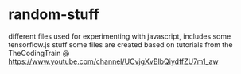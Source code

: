 # random-stuff
different files used for experimenting with javascript, includes some tensorflow.js stuff
some files are created based on tutorials from the TheCodingTrain @ https://www.youtube.com/channel/UCvjgXvBlbQiydffZU7m1_aw
